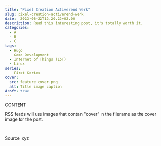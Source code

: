 ```yaml
---
title: "Pixel Creation Activerend Werk"
slug: pixel-creation-activerend-werk
date:  2023-08-22T13:20:23+02:00
description: Read this interesting post, it's totally worth it.
categories:
  - A
  - B
  - C
tags:
  - Hugo
  - Game Development
  - Internet of Things (IoT)
  - Linux
series:
  - First Series
cover:
  src: feature_cover.png
  alt: Title image caption
draft: true
---
```


CONTENT

RSS feeds will use images that contain "cover" in the filename as the cover image for the post.

&nbsp;

Source: xyz
